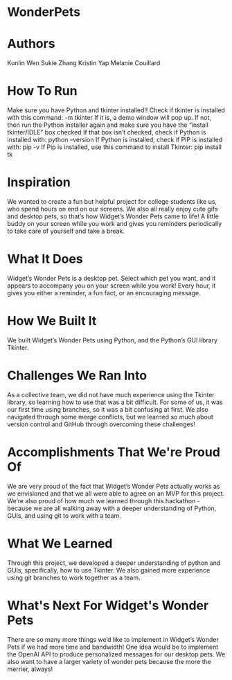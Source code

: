 ﻿# WonderPets

# Authors
Kunlin Wen 
Sukie Zhang
Kristin Yap
Melanie Couillard
 
# How To Run
Make sure you have Python and tkinter installed!!
Check if tkinter is installed with this command:  -m tkinter
If it is, a demo window will pop up.
If not, then run the Python installer again and make sure you have the “install tkinter/IDLE” box checked
If that box isn’t checked, check if Python is installed with: python –version
If Python is installed, check if PIP is installed with: pip -v
If Pip is installed, use this command to install Tkinter: pip install tk

# Inspiration
We wanted to create a fun but helpful project for college students like us, who spend hours on end on our screens. We also all really enjoy cute gifs and desktop pets, so that’s how Widget’s Wonder Pets came to life! A little buddy on your screen while you work and gives you reminders periodically to take care of yourself and take a break.

# What It Does
Widget’s Wonder Pets is a desktop pet. Select which pet you want, and it appears to accompany you on your screen while you work! Every hour, it gives you either a reminder, a fun fact, or an encouraging message.

# How We Built It
We built Widget’s Wonder Pets using Python, and the Python’s GUI library Tkinter.

# Challenges We Ran Into
As a collective team, we did not have much experience using the Tkinter library, so learning how to use that was a bit difficult. For some of us, it was our first time using branches, so it was a bit confusing at first. We also navigated through some merge conflicts, but we learned so much about version control and GitHub through overcoming these challenges!

# Accomplishments That We're Proud Of
We are very proud of the fact that Widget’s Wonder Pets actually works as we envisioned and that we all were able to agree on an MVP for this project. We’re also proud of how much we learned through this hackathon - because we are all walking away with a deeper understanding of Python, GUIs, and using git to work with a team.

# What We Learned
Through this project, we developed a deeper understanding of python and GUIs, specifically, how to use Tkinter. We also gained more experience using git branches to work together as a team.

# What's Next For Widget's Wonder Pets
There are so many more things we’d like to implement in Widget’s Wonder Pets if we had more time and bandwidth! One idea would be to implement the OpenAI API to produce personalized messages for our desktop pets. We also want to have a larger variety of wonder pets because the more the merrier, always!

